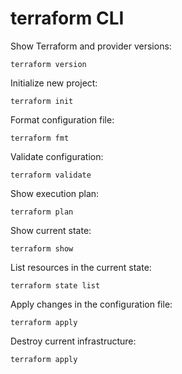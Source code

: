 # terraform CLI

Show Terraform and provider versions:
```
terraform version
```
Initialize new project:
```
terraform init
```
Format configuration file:
```
terraform fmt
```
Validate configuration:
```
terraform validate
```
Show execution plan:
```
terraform plan
```
Show current state:
```
terraform show
```
List resources in the current state:
```
terraform state list
```
Apply changes in the configuration file:
```
terraform apply
```
Destroy current infrastructure:
```
terraform apply
```
